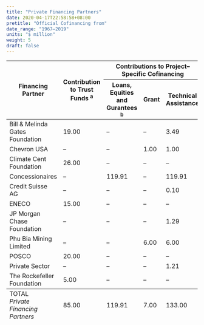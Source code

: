 ```yaml
---
title: "Private Financing Partners"
date: 2020-04-17T22:58:58+08:00
pretitle: "Official Cofinancing from"
date_range: "1967–2019"
units: "$ million"
weight: 5
draft: false
---
```


<table class="table table-hover dr-table">
  <thead>
  <tr>
    <th rowspan="2">Financing Partner</th>
    <th rowspan="2">Contribution to Trust Funds <sup>a</sup></th>
    <th colspan="3">Contributions to Project–Specific Cofinancing</th>
    <th rowspan="2">Total</th>
  </tr>
  <tr>
    <th>Loans, Equities and Gurantees <sup>b</sup></th>
    <th>Grant</th>
    <th>Technical Assistance</th>
  </tr>
  </thead>
  <tbody>
  <tr>
    <td>Bill &amp; Melinda Gates Foundation</td>
    <td>19.00</td>
    <td>–</td>
    <td>–</td>
    <td>3.49</td>
    <td>22.49</td>
  </tr>
  <tr>
    <td>Chevron USA</td>
    <td>–</td>
    <td>–</td>
    <td>1.00</td>
    <td>1.00</td>
    <td>1.00</td>
  </tr>
  <tr>
    <td>Climate Cent Foundation</td>
    <td>26.00</td>
    <td>–</td>
    <td>–</td>
    <td>–</td>
    <td>26.00</td>
  </tr>
  <tr>
    <td>Concessionaires</td>
    <td>–</td>
    <td>119.91</td>
    <td>–</td>
    <td>119.91</td>
    <td>119.91</td>
  </tr>
  <tr>
    <td>Credit Suisse AG</td>
    <td>–</td>
    <td>–</td>
    <td>–</td>
    <td>0.10</td>
    <td>0.10</td>
  </tr>
  <tr>
    <td>ENECO</td>
    <td>15.00</td>
    <td>–</td>
    <td>–</td>
    <td>–</td>
    <td>15.00</td>
  </tr>
  <tr>
    <td>JP Morgan Chase Foundation</td>
    <td>–</td>
    <td>–</td>
    <td>–</td>
    <td>1.29</td>
    <td>1.29</td>
  </tr>
  <tr>
    <td>Phu Bia Mining Limited</td>
    <td>–</td>
    <td>–</td>
    <td>6.00</td>
    <td>6.00</td>
    <td>6.00</td>
  </tr>
  <tr>
    <td>POSCO</td>
    <td>20.00</td>
    <td>–</td>
    <td>–</td>
    <td>–</td>
    <td>20.00</td>
  </tr>
  <tr>
    <td>Private Sector</td>
    <td>–</td>
    <td>–</td>
    <td>–</td>
    <td>1.21</td>
    <td>1.21</td>
  </tr>
  <tr>
    <td>The Rockefeller Foundation</td>
    <td>5.00</td>
    <td>–</td>
    <td>–</td>
    <td>–</td>
    <td>5.00</td>
  </tr>
  </tbody>
  <tfoot>
  <tr>
    <td>TOTAL<br> <em>Private Financing Partners</em></td>
    <td>85.00</td>
    <td>119.91</td>
    <td>7.00</td>
    <td>133.00</td>
    <td>218.00</td>
  </tr>
  </tfoot>
</table>
